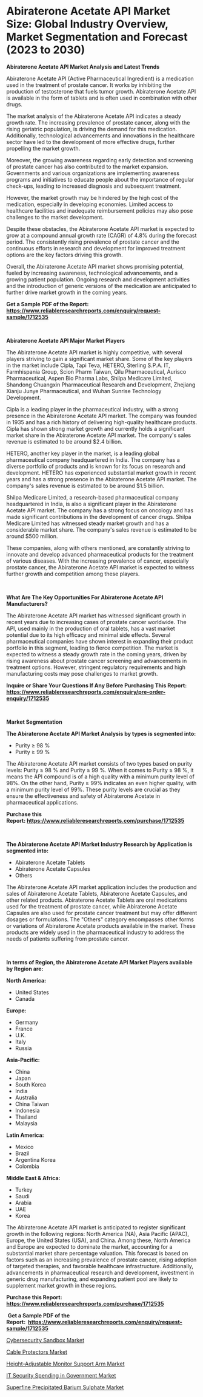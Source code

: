 <p><h1>Abiraterone Acetate API Market Size: Global Industry Overview, Market Segmentation and Forecast (2023 to 2030)</h1></p><p><strong>Abiraterone Acetate API Market Analysis and Latest Trends</strong></p>
<p><p>Abiraterone Acetate API (Active Pharmaceutical Ingredient) is a medication used in the treatment of prostate cancer. It works by inhibiting the production of testosterone that fuels tumor growth. Abiraterone Acetate API is available in the form of tablets and is often used in combination with other drugs.</p><p>The market analysis of the Abiraterone Acetate API indicates a steady growth rate. The increasing prevalence of prostate cancer, along with the rising geriatric population, is driving the demand for this medication. Additionally, technological advancements and innovations in the healthcare sector have led to the development of more effective drugs, further propelling the market growth.</p><p>Moreover, the growing awareness regarding early detection and screening of prostate cancer has also contributed to the market expansion. Governments and various organizations are implementing awareness programs and initiatives to educate people about the importance of regular check-ups, leading to increased diagnosis and subsequent treatment.</p><p>However, the market growth may be hindered by the high cost of the medication, especially in developing economies. Limited access to healthcare facilities and inadequate reimbursement policies may also pose challenges to the market development.</p><p>Despite these obstacles, the Abiraterone Acetate API market is expected to grow at a compound annual growth rate (CAGR) of 4.8% during the forecast period. The consistently rising prevalence of prostate cancer and the continuous efforts in research and development for improved treatment options are the key factors driving this growth.</p><p>Overall, the Abiraterone Acetate API market shows promising potential, fueled by increasing awareness, technological advancements, and a growing patient population. Ongoing research and development activities and the introduction of generic versions of the medication are anticipated to further drive market growth in the coming years.</p></p>
<p><strong>Get a Sample PDF of the Report:&nbsp; <a href="https://www.reliableresearchreports.com/enquiry/request-sample/1712535">https://www.reliableresearchreports.com/enquiry/request-sample/1712535</a></strong></p>
<p>&nbsp;</p>
<p><strong>Abiraterone Acetate API Major Market Players</strong></p>
<p><p>The Abiraterone Acetate API market is highly competitive, with several players striving to gain a significant market share. Some of the key players in the market include Cipla, Tapi Teva, HETERO, Sterling S.P.A. IT, Farmhispania Group, Scion Pharm Taiwan, Qilu Pharmaceutical, Aurisco Pharmaceutical, Aspen Bio Pharma Labs, Shilpa Medicare Limited, Shandong Chuangxin Pharmaceutical Research and Development, Zhejiang Xianju Junye Pharmaceutical, and Wuhan Sunrise Technology Development.</p><p>Cipla is a leading player in the pharmaceutical industry, with a strong presence in the Abiraterone Acetate API market. The company was founded in 1935 and has a rich history of delivering high-quality healthcare products. Cipla has shown strong market growth and currently holds a significant market share in the Abiraterone Acetate API market. The company's sales revenue is estimated to be around $2.4 billion.</p><p>HETERO, another key player in the market, is a leading global pharmaceutical company headquartered in India. The company has a diverse portfolio of products and is known for its focus on research and development. HETERO has experienced substantial market growth in recent years and has a strong presence in the Abiraterone Acetate API market. The company's sales revenue is estimated to be around $1.5 billion.</p><p>Shilpa Medicare Limited, a research-based pharmaceutical company headquartered in India, is also a significant player in the Abiraterone Acetate API market. The company has a strong focus on oncology and has made significant contributions in the development of cancer drugs. Shilpa Medicare Limited has witnessed steady market growth and has a considerable market share. The company's sales revenue is estimated to be around $500 million.</p><p>These companies, along with others mentioned, are constantly striving to innovate and develop advanced pharmaceutical products for the treatment of various diseases. With the increasing prevalence of cancer, especially prostate cancer, the Abiraterone Acetate API market is expected to witness further growth and competition among these players.</p></p>
<p>&nbsp;</p>
<p><strong>What Are The Key Opportunities For Abiraterone Acetate API Manufacturers?</strong></p>
<p><p>The Abiraterone Acetate API market has witnessed significant growth in recent years due to increasing cases of prostate cancer worldwide. The API, used mainly in the production of oral tablets, has a vast market potential due to its high efficacy and minimal side effects. Several pharmaceutical companies have shown interest in expanding their product portfolio in this segment, leading to fierce competition. The market is expected to witness a steady growth rate in the coming years, driven by rising awareness about prostate cancer screening and advancements in treatment options. However, stringent regulatory requirements and high manufacturing costs may pose challenges to market growth.</p></p>
<p><strong>Inquire or Share Your Questions If Any Before Purchasing This Report: <a href="https://www.reliableresearchreports.com/enquiry/pre-order-enquiry/1712535">https://www.reliableresearchreports.com/enquiry/pre-order-enquiry/1712535</a></strong></p>
<p>&nbsp;</p>
<p><strong>Market Segmentation</strong></p>
<p><strong>The Abiraterone Acetate API Market Analysis by types is segmented into:</strong></p>
<p><ul><li>Purity ≥ 98 %</li><li>Purity ≥ 99 %</li></ul></p>
<p><p>The Abiraterone Acetate API market consists of two types based on purity levels: Purity ≥ 98 % and Purity ≥ 99 %. When it comes to Purity ≥ 98 %, it means the API compound is of a high quality with a minimum purity level of 98%. On the other hand, Purity ≥ 99% indicates an even higher quality, with a minimum purity level of 99%. These purity levels are crucial as they ensure the effectiveness and safety of Abiraterone Acetate in pharmaceutical applications.</p></p>
<p><strong>Purchase this Report:&nbsp;<a href="https://www.reliableresearchreports.com/purchase/1712535">https://www.reliableresearchreports.com/purchase/1712535</a></strong></p>
<p>&nbsp;</p>
<p><strong>The Abiraterone Acetate API Market Industry Research by Application is segmented into:</strong></p>
<p><ul><li>Abiraterone Acetate Tablets</li><li>Abiraterone Acetate Capsules</li><li>Others</li></ul></p>
<p><p>The Abiraterone Acetate API market application includes the production and sales of Abiraterone Acetate Tablets, Abiraterone Acetate Capsules, and other related products. Abiraterone Acetate Tablets are oral medications used for the treatment of prostate cancer, while Abiraterone Acetate Capsules are also used for prostate cancer treatment but may offer different dosages or formulations. The "Others" category encompasses other forms or variations of Abiraterone Acetate products available in the market. These products are widely used in the pharmaceutical industry to address the needs of patients suffering from prostate cancer.</p></p>
<p>&nbsp;</p>
<p><strong>In terms of Region, the Abiraterone Acetate API Market Players available by Region are:</strong></p>
<p>
    <p> <strong> North America: </strong>
        <ul>
            <li>United States</li>
            <li>Canada</li>
        </ul>
        </p> 
    <p> <strong> Europe: </strong>
        <ul>
            <li>Germany</li>
            <li>France</li>
            <li>U.K.</li>
            <li>Italy</li>
            <li>Russia</li>
        </ul>
        </p> 
    <p> <strong> Asia-Pacific: </strong>
        <ul>
            <li>China</li>
            <li>Japan</li>
            <li>South Korea</li>
            <li>India</li>
            <li>Australia</li>
            <li>China Taiwan</li>
            <li>Indonesia</li>
            <li>Thailand</li>
            <li>Malaysia</li>
        </ul>
        </p> 
    <p> <strong> Latin America: </strong>
        <ul>
            <li>Mexico</li>
            <li>Brazil</li>
            <li>Argentina Korea</li>
            <li>Colombia</li>
        </ul>
        </p> 
    <p> <strong> Middle East & Africa: </strong>
        <ul>
            <li>Turkey</li>
            <li>Saudi</li>
            <li>Arabia</li>
            <li>UAE</li>
            <li>Korea</li>
        </ul>
    </p>
    </p>
<p><p>The Abiraterone Acetate API market is anticipated to register significant growth in the following regions: North America (NA), Asia Pacific (APAC), Europe, the United States (USA), and China. Among these, North America and Europe are expected to dominate the market, accounting for a substantial market share percentage valuation. This forecast is based on factors such as an increasing prevalence of prostate cancer, rising adoption of targeted therapies, and favorable healthcare infrastructure. Additionally, advancements in pharmaceutical research and development, investment in generic drug manufacturing, and expanding patient pool are likely to supplement market growth in these regions.</p></p>
<p><strong>Purchase this Report: <a href="https://www.reliableresearchreports.com/purchase/1712535">https://www.reliableresearchreports.com/purchase/1712535</a></strong></p>
<p>&nbsp;<strong>Get a Sample PDF of the Report:&nbsp;&nbsp;<a href="https://www.reliableresearchreports.com/enquiry/request-sample/1712535">https://www.reliableresearchreports.com/enquiry/request-sample/1712535</a></strong></p>
<p><strong></strong></p>
<p><p><a href="https://medium.com/@nelsonhauck/cybersecurity-sandbox-market-size-cagr-trends-2024-2030-2a19e34fe956">Cybersecurity Sandbox Market</a></p><p><a href="https://medium.com/@leliajewess/cable-protectors-market-analysis-its-cagr-market-segmentation-and-global-industry-overview-9c3c2c0f7b00">Cable Protectors Market</a></p><p><a href="https://github.com/shivangireportprime/Market-Research-Report-List-1/blob/main/height-adjustable-monitor-support-arm-market.md">Height-Adjustable Monitor Support Arm Market</a></p><p><a href="https://medium.com/@lacyquitzon/it-security-spending-in-government-market-size-market-outlook-and-market-forecast-2023-to-2030-2ba5a6413129">IT Security Spending in Government Market</a></p><p><a href="https://github.com/krithireportprime/Market-Research-Report-List-1/blob/main/superfine-precipitated-barium-sulphate-market.md">Superfine Precipitated Barium Sulphate Market</a></p></p>